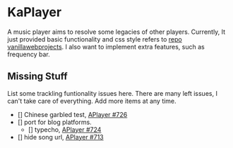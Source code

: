 # KaPlayer

A music player aims to resolve some legacies of other players. Currently, It just provided basic functionality and css style refers to [repo vanillawebprojects](https://github.com/bradtraversy/vanillawebprojects/tree/master/music-player). I also want to implement extra features, such as frequency bar.

## Missing Stuff
List some trackling funtionality issues here. There are many left issues, I can't take care of everything. Add more items at any time.
- [] Chinese garbled test, [APlayer #726](https://github.com/DIYgod/APlayer/issues/726)
- [] port for blog platforms. 
    - [] typecho, [APlayer #724](https://github.com/DIYgod/APlayer/issues/724)
- [] hide song url, [APlayer #713](https://github.com/DIYgod/APlayer/issues/713)
